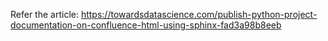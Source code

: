 Refer the article:
https://towardsdatascience.com/publish-python-project-documentation-on-confluence-html-using-sphinx-fad3a98b8eeb
